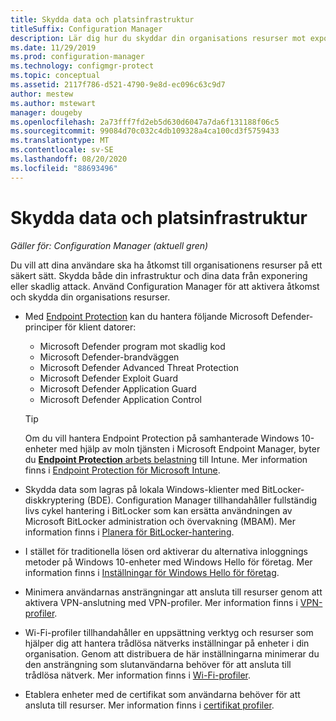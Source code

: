 ```yaml
---
title: Skydda data och platsinfrastruktur
titleSuffix: Configuration Manager
description: Lär dig hur du skyddar din organisations resurser mot exponering eller skadlig attack med Configuration Manager.
ms.date: 11/29/2019
ms.prod: configuration-manager
ms.technology: configmgr-protect
ms.topic: conceptual
ms.assetid: 2117f786-d521-4790-9e8d-ec096c63c9d7
author: mestew
ms.author: mstewart
manager: dougeby
ms.openlocfilehash: 2a73fff7fd2eb5d630d6047a7da6f131188f06c5
ms.sourcegitcommit: 99084d70c032c4db109328a4ca100cd3f5759433
ms.translationtype: MT
ms.contentlocale: sv-SE
ms.lasthandoff: 08/20/2020
ms.locfileid: "88693496"
---
```

# <a name="protect-data-and-site-infrastructure"></a>Skydda data och platsinfrastruktur

*Gäller för: Configuration Manager (aktuell gren)*

Du vill att dina användare ska ha åtkomst till organisationens resurser på ett säkert sätt. Skydda både din infrastruktur och dina data från exponering eller skadlig attack. Använd Configuration Manager för att aktivera åtkomst och skydda din organisations resurser.  

- Med [Endpoint Protection](../deploy-use/endpoint-protection.md) kan du hantera följande Microsoft Defender-principer för klient datorer:

  - Microsoft Defender program mot skadlig kod
  - Microsoft Defender-brandväggen
  - Microsoft Defender Advanced Threat Protection
  - Microsoft Defender Exploit Guard
  - Microsoft Defender Application Guard
  - Microsoft Defender Application Control

  > [!TIP]
  > Om du vill hantera Endpoint Protection på samhanterade Windows 10-enheter med hjälp av moln tjänsten i Microsoft Endpoint Manager, byter du [ **Endpoint Protection** arbets belastning](../../comanage/workloads.md#endpoint-protection) till Intune. Mer information finns i [Endpoint Protection för Microsoft Intune](/intune/endpoint-protection-windows-10).

- Skydda data som lagras på lokala Windows-klienter med BitLocker-diskkryptering (BDE). Configuration Manager tillhandahåller fullständig livs cykel hantering i BitLocker som kan ersätta användningen av Microsoft BitLocker administration och övervakning (MBAM). Mer information finns i [Planera för BitLocker-hantering](../plan-design/bitlocker-management.md).

- I stället för traditionella lösen ord aktiverar du alternativa inloggnings metoder på Windows 10-enheter med Windows Hello för företag. Mer information finns i [Inställningar för Windows Hello för företag](../deploy-use/windows-hello-for-business-settings.md).

- Minimera användarnas ansträngningar att ansluta till resurser genom att aktivera VPN-anslutning med VPN-profiler. Mer information finns i [VPN-profiler](../deploy-use/vpn-profiles.md).  

- Wi-Fi-profiler tillhandahåller en uppsättning verktyg och resurser som hjälper dig att hantera trådlösa nätverks inställningar på enheter i din organisation. Genom att distribuera de här inställningarna minimerar du den ansträngning som slutanvändarna behöver för att ansluta till trådlösa nätverk. Mer information finns i [Wi-Fi-profiler](../deploy-use/create-wifi-profiles.md).  

- Etablera enheter med de certifikat som användarna behöver för att ansluta till resurser. Mer information finns i [certifikat profiler](../deploy-use/introduction-to-certificate-profiles.md).
